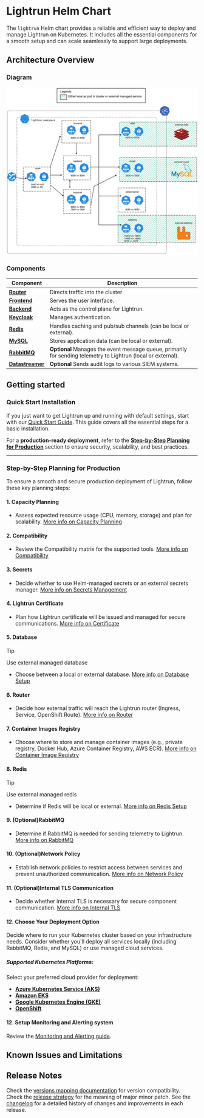 # Lightrun Helm Chart 
The `lightrun` Helm chart provides a reliable and efficient way to deploy and manage Lightrun on Kubernetes. It includes all the essential components for a smooth setup and can scale seamlessly to support large deployments.
## Architecture Overview
### Diagram
![Diagram](docs/images/architecture-diagram.png "diagram")
### Components

| Component                                           | Description                                                                                                    |
| --------------------------------------------------- | -------------------------------------------------------------------------------------------------------------- |
| [**Router**](docs/components/router/index.md)       | Directs traffic into the cluster.                                                                              |
| [**Frontend**](docs/components/frontend.md)         | Serves the user interface.                                                                                     |
| [**Backend**](docs/components/backend.md)           | Acts as the control plane for Lightrun.                                                                        |
| [**Keycloak**](docs/components/keycloak.md)         | Manages authentication.                                                                                        |
| [**Redis**](docs/components/redis.md)               | Handles caching and pub/sub channels (can be local or external).                                               |
| [**MySQL**](docs/components/database.md)            | Stores application data (can be local or external).                                                            |
| [**RabbitMQ**](docs/components/rabbitmq.md)         | **Optional** Manages the event message queue, primarily for sending telemetry to Lightrun (local or external). |
| [**Datastreamer**](docs/components/datastreamer.md) | **Optional** Sends audit logs to various SIEM systems.                                                         |

## Getting started
### **Quick Start Installation**

If you just want to get Lightrun up and running with default settings, start with our [Quick Start Guide](docs/installation/quickstart.md). This guide covers all the essential steps for a basic installation.

For a **production-ready deployment**, refer to the [**Step-by-Step Planning for Production**](#step-by-step-planning-for-production) section to ensure security, scalability, and best practices.

---
### **Step-by-Step Planning for Production**

To ensure a smooth and secure production deployment of Lightrun, follow these key planning steps:
#### **1. Capacity Planning**

- Assess expected resource usage (CPU, memory, storage) and plan for scalability.
    [More info on Capacity Planning](docs/installation/capacity_planning.md)
#### **2. Compatibility**

- Review the Compatibility matrix for the supported tools.
    [More info on Compatibility](docs/installation/compatibility_matrix.md)
#### **3. Secrets**

- Decide whether to use Helm-managed secrets or an external secrets manager.
    [More info on Secrets Management](docs/installation/secrets.md)
#### **4. Lightrun Certificate**

- Plan how Lightrun certificate will be issued and managed for secure communications.
    [More info on Certificate](docs/installation/certificate.md)
#### **5. Database**

> [!TIP]
> Use external managed database

- Choose between a local or external database.
    [More info on Database Setup](docs/components/database.md)

#### **6. Router**

- Decide how external traffic will reach the Lightrun router (Ingress, Service, OpenShift Route).
    [More info on Router](docs/components/router/index.md)

#### **7. Container Images Registry**

- Choose where to store and manage container images (e.g., private registry, Docker Hub, Azure Container Registry, AWS ECR).
    [More info on Container Image Registry](docs/installation/container_image_registry.md)

#### **8. Redis**
> [!TIP] 
> Use external managed redis
- Determine if Redis will be local or external.
    [More info on Redis Setup](docs/components/redis.md)

#### **9. (Optional)RabbitMQ**

- Determine if RabbitMQ is needed for sending telemetry to Lightrun.
    [More info on RabbitMQ](docs/components/rabbitmq.md)

#### **10. (Optional)Network Policy**

- Establish network policies to restrict access between services and prevent unauthorized communication.
    [More info on Network Policy](docs/advanced/network_policy.md)

#### **11. (Optional)Internal TLS Communication**

- Decide whether internal TLS is necessary for secure component communication.
    [More info on Internal TLS](docs/advanced/internal_tls.md)

#### **12. Choose Your Deployment Option**

Decide where to run your Kubernetes cluster based on your infrastructure needs. Consider whether you'll deploy all services locally (including RabbitMQ, Redis, and MySQL) or use managed cloud services.
##### **Supported Kubernetes Platforms:**

Select your preferred cloud provider for deployment:

- **[Azure Kubernetes Service (AKS)](docs/installation/cloud/aks.md)**
- **[Amazon EKS](docs/installation/cloud/eks.md)**
- **[Google Kubernetes Engine (GKE)](docs/installation/cloud/gke.md)**
- **[OpenShift](docs/installation/cloud/openshift.md)**

#### **12. Setup Monitoring and Alerting system**

Review the [Monitoring and Alerting guide](docs/monitoring_and_alerting_guide.md).

## Known Issues and Limitations

## Release Notes

Check the [versions mapping documentation](docs/installation/versions_mapping.md) for version compatibility.  
Check the [release strategy](docs/release_strategy.md) for the meaning of major minor patch.
See the [changelog](CHANGELOG.md) for a detailed history of changes and improvements in each release.
